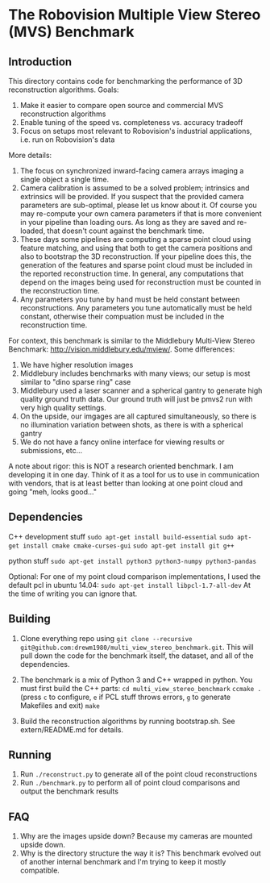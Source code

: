 # The Robovision Multiple View Stereo (MVS) Benchmark

## Introduction

This directory contains code for benchmarking the performance of 3D reconstruction algorithms. Goals:

1. Make it easier to compare open source and commercial MVS reconstruction algorithms
1. Enable tuning of the speed vs. completeness vs. accuracy tradeoff
1. Focus on setups most relevant to Robovision's industrial applications, i.e. run on Robovision's data

More details:

1. The focus on synchronized inward-facing camera arrays imaging a single object a single time.
1. Camera calibration is assumed to be a solved problem; intrinsics and extrinsics will be provided. If you suspect that the provided camera parameters are sub-optimal, please let us know about it. Of course you may re-compute your own camera parameters if that is more convenient in your pipeline than loading ours. As long as they are saved and re-loaded, that doesn't count against the benchmark time.
1. These days some pipelines are computing a sparse point cloud using feature matching, and using that both to get the camera positions and also to bootstrap the 3D reconstruction. If your pipeline does this, the generation of the features and sparse point cloud must be included in the reported reconstruction time. In general, any computations that depend on the images being used for reconstruction must be counted in the reconstruction time. 
1. Any parameters you tune by hand must be held constant between reconstructions. Any parameters you tune automatically must be held constant, otherwise their compuation must be included in the reconstruction time.

For context, this benchmark is similar to the Middlebury Multi-View Stereo Benchmark: http://vision.middlebury.edu/mview/. Some differences:
1. We have higher resolution images
1. Middlebury includes benchmarks with many views; our setup is most similar to "dino sparse ring" case
1. Middlebury used a laser scanner and a spherical gantry to generate high quality ground truth data. Our ground truth will just be pmvs2 run with very high quality settings.
1. On the upside, our imgages are all captured simultaneously, so there is no illumination variation between shots, as there is with a spherical gantry
1. We do not have a fancy online interface for viewing results or submissions, etc... 

A note about rigor: this is NOT a research oriented benchmark. I am developing it in one day. Think of it as a tool for us to use in communication with vendors, that is at least better than looking at one point cloud and going "meh, looks good..."

## Dependencies

C++ development stuff
    `sudo apt-get install build-essential`
    `sudo apt-get install cmake cmake-curses-gui`
    `sudo apt-get install git g++`

python stuff
    `sudo apt-get install python3 python3-numpy python3-pandas`

Optional:
For one of my point cloud comparison implementations, I used the default pcl in ubuntu 14.04:
    `sudo apt-get install libpcl-1.7-all-dev`
At the time of writing you can ignore that.

## Building

1. Clone everything repo using `git clone --recursive git@github.com:drewm1980/multi_view_stereo_benchmark.git`.  This will pull down the code for the benchmark itself, the dataset, and all of the dependencies.  

1. The benchmark is a mix of Python 3 and C++ wrapped in python. You must first build the C++ parts:
    `cd multi_view_stereo_benchmark`
    `ccmake .`
    (press `c` to configure, `e` if PCL stuff throws errors, `g` to generate Makefiles and exit)
    `make`

1. Build the reconstruction algorithms by running bootstrap.sh. See extern/README.md for details.

## Running
1. Run `./reconstruct.py` to generate all of the point cloud reconstructions
1. Run `./benchmark.py` to perform all of point cloud comparisons and output the benchmark results

## FAQ

1. Why are the images upside down? Because my cameras are mounted upside down.
1. Why is the directory structure the way it is? This benchmark evolved out of another internal benchmark and I'm trying to keep it mostly compatible.

